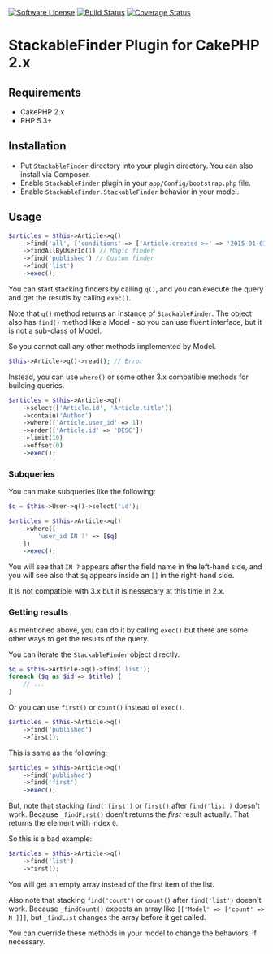 [![Software License](https://img.shields.io/badge/license-MIT-brightgreen.svg?style=flat-square)](LICENSE.txt)
[![Build Status](https://img.shields.io/travis/chinpei215/cakephp-stackable-finder/master.svg?style=flat-square)](https://travis-ci.org/chinpei215/cakephp-stackable-finder) 
[![Coverage Status](https://img.shields.io/coveralls/chinpei215/cakephp-stackable-finder.svg?style=flat-square)](https://coveralls.io/r/chinpei215/cakephp-stackable-finder?branch=master) 

# StackableFinder Plugin for CakePHP 2.x

## Requirements

* CakePHP 2.x
* PHP 5.3+

## Installation

* Put `StackableFinder` directory into your plugin directory. You can also install via Composer.
* Enable `StackableFinder` plugin in your `app/Config/bootstrap.php` file.
* Enable `StackableFinder.StackableFinder` behavior in your model.

## Usage

```php
$articles = $this->Article->q()
	->find('all', ['conditions' => ['Article.created >=' => '2015-01-01']])
	->findAllByUserId(1) // Magic finder
	->find('published') // Custom finder
	->find('list')
	->exec();
```
You can start stacking finders by calling `q()`, and you can execute the query and get the resutls by calling `exec()`.

Note that `q()` method returns an instance of `StackableFinder`. The object also has `find()` method like a Model - so you can use fluent interface, but it is not a sub-class of Model.

So you cannot call any other methods implemented by Model.
```php
$this->Article->q()->read(); // Error 
```
Instead, you can use `where()` or some other 3.x compatible methods for building queries.
```php
$articles = $this->Article->q()
	->select(['Article.id', 'Article.title'])
	->contain('Author')
	->where(['Article.user_id' => 1])
	->order(['Article.id' => 'DESC'])
	->limit(10)
	->offset(0)
	->exec();
```

### Subqueries

You can make subqueries like the following:
```php
$q = $this->User->q()->select('id');

$articles = $this->Article->q()
	->where([
		'user_id IN ?' => [$q]
	])
	->exec();
```

You will see that `IN ?` appears after the field name in the left-hand side, and you will see also that `$q` appears inside an `[]` in the right-hand side.

It is not compatible with 3.x but it is nessecary at this time in 2.x.

### Getting results

As mentioned above, you can do it by calling `exec()` but there are some other ways to get the results of the query.

You can iterate the `StackableFinder` object directly.
```php
$q = $this->Article->q()->find('list');
foreach ($q as $id => $title) {
	// ...
}
```
Or you can use `first()` or `count()` instead of `exec()`.
```php
$articles = $this->Article->q()
	->find('published')
	->first();
```
This is same as the following:
```php
$articles = $this->Article->q()
	->find('published')
	->find('first')
	->exec();
```

But, note that stacking `find('first')` or `first()` after `find('list')` doesn't work.
Because `_findFirst()` doen't returns the _first_ result actually. That returns the element with index `0`.

So this is a bad example:
```php
$articles = $this->Article->q()
	->find('list')
	->first();
```
You will get an empty array instead of the first item of the list.

Also note that stacking `find('count')` or `count()` after `find('list')` doesn't work.
Because `_findCount()` expects an array like `[['Model' => ['count' => N ]]]`, but `_findList` changes the array before it get called. 

You can override these methods in your model to change the behaviors, if necessary.
